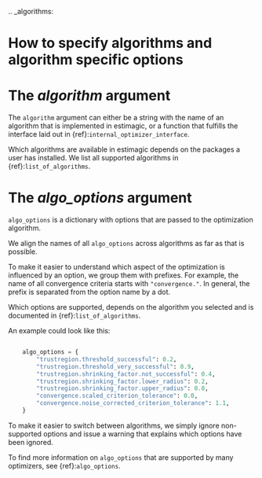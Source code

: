 .. _algorithms:

# How to specify algorithms and algorithm specific options

# The *algorithm* argument

The ``algorithm`` argument can either be a string with the name of an algorithm that is
implemented in estimagic, or a function that fulfills the interface laid out in
{ref}:`internal_optimizer_interface`.

Which algorithms are available in estimagic depends on the packages a user has
installed. We list all supported algorithms in {ref}:`list_of_algorithms`.


# The *algo_options* argument

``algo_options`` is a dictionary with options that are passed to the
optimization algorithm.

We align the names of all ``algo_options`` across algorithms as far as that is possible.

To make it easier to understand which aspect of the optimization is influenced by an
option, we group them with prefixes. For example, the name of all convergence criteria
starts with ``"convergence."``. In general, the prefix is separated from the
option name by a dot.

Which options are supported, depends on the algorithm you selected and is documented
in {ref}:`list_of_algorithms`.

An example could look like this:

```python

    algo_options = {
        "trustregion.threshold_successful": 0.2,
        "trustregion.threshold_very_successful": 0.9,
        "trustregion.shrinking_factor.not_successful": 0.4,
        "trustregion.shrinking_factor.lower_radius": 0.2,
        "trustregion.shrinking_factor.upper_radius": 0.8,
        "convergence.scaled_criterion_tolerance": 0.0,
        "convergence.noise_corrected_criterion_tolerance": 1.1,
    }
```
To make it easier to switch between algorithms, we simply ignore non-supported options
and issue a warning that explains which options have been ignored.

To find more information on ``algo_options`` that are supported by many optimizers,
see {ref}:`algo_options`.
